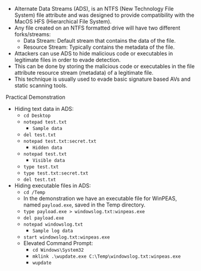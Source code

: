 - Alternate Data Streams (ADS), is an NTFS (New Technology File System) file attribute and was designed to provide compatibility with the MacOS HFS (Hierarchical File System).
- Any file created on an NTFS formatted drive will have two different forks/streams:
	- Data Stream: Default stream that contains the data of the file.
	- Resource Stream: Typically contains the metadata of the file.
- Attackers can use ADS to hide malicious code or executables in legitimate files in order to evade detection.
- This can be done by storing the malicious code or executables in the file attribute resource stream (metadata) of a legitimate file.
- This technique is usually used to evade basic signature based AVs and static scanning tools.

Practical Demonstration
- Hiding text data in ADS:
	- `cd Desktop`
	- `notepad test.txt`
		- `Sample data`
	- `del test.txt`
	- `notepad test.txt:secret.txt`
		- `Hidden data`
	- `notepad test.txt`
		- `Visible data`
	- `type test.txt`
	- `type test.txt:secret.txt`
	- `del test.txt`
- Hiding executable files in ADS:
	- `cd /Temp`
	- In the demonstration we have an executable file for WinPEAS, named `payload.exe`, saved in the Temp directory.
	- `type payload.exe > windowslog.txt:winpeas.exe`
	- `del payload.exe`
	- `notepad windowslog.txt`
		- `Sample log data`
	- `start windowslog.txt:winpeas.exe`
	- Elevated Command Prompt:
		- `cd Windows\System32`
		- `mklink .\wupdate.exe C:\Temp\windowslog.txt:winpeas.exe`
		- `wupdate`